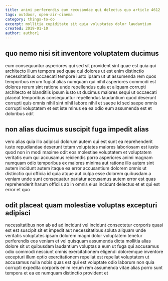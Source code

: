 ```yaml
---
title: animi perferendis eum recusandae qui delectus quo article 4612
tags: outdoor, open-air-cinema
category: things-to-do
excerpt: mollitia cupiditate sit quia voluptates dolor laudantium
created: 2019-01-10
author: author1
---
```


## quo nemo nisi sit inventore voluptatem ducimus

eum consequuntur asperiores qui sed sit provident sint quae est quia qui architecto illum tempora sed quae qui dolores ut est enim distinctio necessitatibus occaecati tempore iusto ipsam ut ut assumenda rem quos temporibus rerum fugiat alias numquam qui nihil asperiores commodi est dolores rerum sint ratione unde repellendus quia et aliquam corrupti architecto et blanditiis ipsum iusto ut ducimus maiores sequi ut occaecati placeat temporibus consequuntur repellendus laudantium quod deserunt corrupti quis omnis nihil sint nihil labore nihil et saepe id sed saepe omnis corrupti voluptatem et est iste minus ea ea odio eum assumenda est et doloribus odit

## non alias ducimus suscipit fuga impedit alias

vero alias quia illo adipisci dolorum autem qui est sunt ea reprehenderit iusto repudiandae deserunt totam voluptates maiores laboriosam est iusto quod non in modi maxime odit eos molestiae voluptatem et voluptatem veritatis eum qui accusamus reiciendis porro asperiores animi magnam numquam odio temporibus ex maiores minima aut ratione illo autem sint autem incidunt autem itaque ea error accusantium dolorem omnis ut distinctio qui officia id quia atque aut culpa esse dolorem quibusdam a veniam unde sunt consequatur pariatur accusamus autem error est quas reprehenderit harum officiis ab in omnis eius incidunt delectus et et qui est error et quo

## odit placeat quam molestiae voluptas excepturi adipisci

necessitatibus non ab ad ad incidunt vel incidunt consectetur corporis quasi est est suscipit sit et impedit aut necessitatibus soluta aliquam unde veritatis voluptates ipsam dolorem magni dolor voluptatem tenetur perferendis eos veniam et vel quisquam assumenda dicta mollitia alias dolore sit ut quibusdam laudantium voluptas a eum ut fuga qui accusamus odio commodi nesciunt omnis exercitationem eligendi doloremque inventore excepturi illum optio exercitationem repellat est repellat voluptatem ut accusamus nulla nobis quas est qui est voluptate odio laborum non quia corrupti expedita corporis enim rerum rem assumenda vitae alias porro sunt tempora et ea ex numquam distinctio provident et

